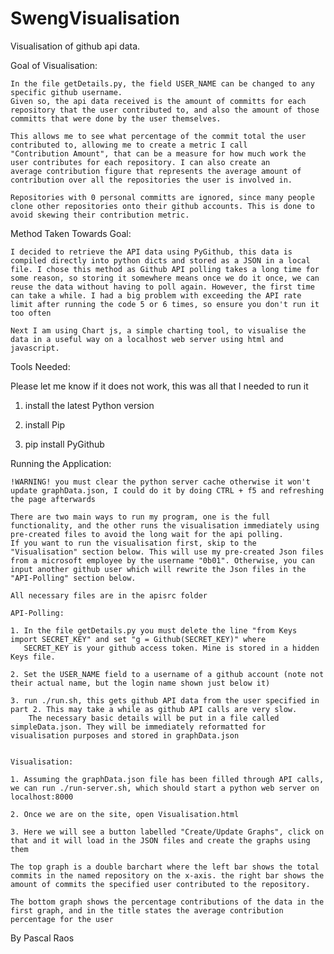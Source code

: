 # SwengVisualisation
Visualisation of github api data.

Goal of Visualisation:

    In the file getDetails.py, the field USER_NAME can be changed to any specific github username. 
    Given so, the api data received is the amount of committs for each repository that the user contributed to, and also the amount of those committs that were done by the user themselves.

    This allows me to see what percentage of the commit total the user contributed to, allowing me to create a metric I call 
    "Contribution Amount", that can be a measure for how much work the user contributes for each repository. I can also create an
    average contribution figure that represents the average amount of contribution over all the repositories the user is involved in.

    Repositories with 0 personal committs are ignored, since many people clone other repositories onto their github accounts. This is done to avoid skewing their contribution metric.


Method Taken Towards Goal:

    I decided to retrieve the API data using PyGithub, this data is compiled directly into python dicts and stored as a JSON in a local file. I chose this method as Github API polling takes a long time for some reason, so storing it somewhere means once we do it once, we can reuse the data without having to poll again. However, the first time can take a while. I had a big problem with exceeding the API rate limit after running the code 5 or 6 times, so ensure you don't run it too often

    Next I am using Chart js, a simple charting tool, to visualise the data in a useful way on a localhost web server using html and javascript.

    
Tools Needed:

Please let me know if it does not work, this was all that I needed to run it

1. install the latest Python version

2. install Pip

3. pip install PyGithub


Running the Application:

    !WARNING! you must clear the python server cache otherwise it won't update graphData.json, I could do it by doing CTRL + f5 and refreshing the page afterwards

    There are two main ways to run my program, one is the full functionality, and the other runs the visualisation immediately using pre-created files to avoid the long wait for the api polling.
    If you want to run the visualisation first, skip to the "Visualisation" section below. This will use my pre-created Json files from a microsoft employee by the username "0b01". Otherwise, you can input another github user which will rewrite the Json files in the "API-Polling" section below.

    All necessary files are in the apisrc folder

    API-Polling:

    1. In the file getDetails.py you must delete the line "from Keys import SECRET_KEY" and set "g = Github(SECRET_KEY)" where 
       SECRET_KEY is your github access token. Mine is stored in a hidden Keys file.

    2. Set the USER_NAME field to a username of a github account (note not their actual name, but the login name shown just below it)

    3. run ./run.sh, this gets github API data from the user specified in part 2. This may take a while as github API calls are very slow.
        The necessary basic details will be put in a file called simpleData.json. They will be immediately reformatted for visualisation purposes and stored in graphData.json


    Visualisation:

    1. Assuming the graphData.json file has been filled through API calls, we can run ./run-server.sh, which should start a python web server on localhost:8000

    2. Once we are on the site, open Visualisation.html

    3. Here we will see a button labelled "Create/Update Graphs", click on that and it will load in the JSON files and create the graphs using them

    The top graph is a double barchart where the left bar shows the total commits in the named repository on the x-axis. the right bar shows the amount of commits the specified user contributed to the repository.

    The bottom graph shows the percentage contributions of the data in the first graph, and in the title states the average contribution percentage for the user



By Pascal Raos
